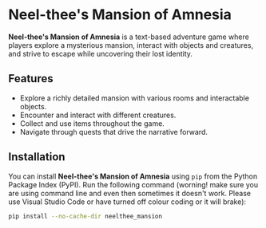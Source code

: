 # Neel-thee's Mansion of Amnesia

**Neel-thee's Mansion of Amnesia** is a text-based adventure game where players explore a mysterious mansion, interact with objects and creatures, and strive to escape while uncovering their lost identity. 

## Features

- Explore a richly detailed mansion with various rooms and interactable objects.
- Encounter and interact with different creatures.
- Collect and use items throughout the game.
- Navigate through quests that drive the narrative forward.

## Installation

You can install **Neel-thee's Mansion of Amnesia** using `pip` from the Python Package Index (PyPI). Run the following command (worning! make sure you are using command line and even then sometimes it doesn't work. Please use Visual Studio Code or have turned off colour coding or it will brake):

```bash
pip install --no-cache-dir neelthee_mansion

